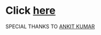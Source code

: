 # Click [here](https://SASSY-OS.github.io/About)


SPECIAL THANKS TO [ANKIT KUMAR](HTTPS:GITHUB.COM/XNKIT)
